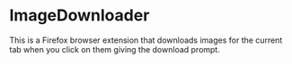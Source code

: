 # ImageDownloader

This is a Firefox browser extension that downloads images for the current tab when you click on them 
giving the download prompt.
